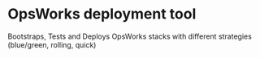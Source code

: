 OpsWorks deployment tool
============

Bootstraps, Tests and Deploys OpsWorks stacks with different strategies (blue/green, rolling, quick)





